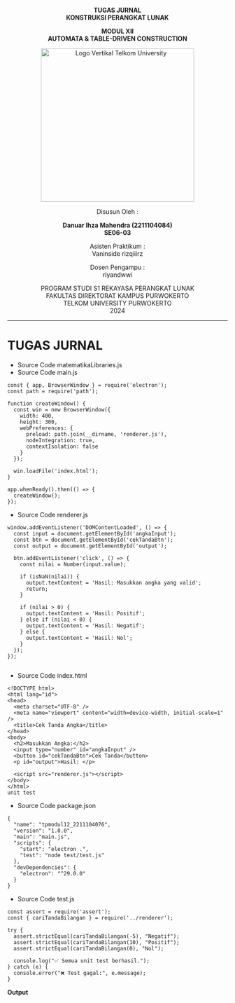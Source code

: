 <div align="center">

**TUGAS JURNAL**  
**KONSTRUKSI PERANGKAT LUNAK**

**MODUL XII**  
**AUTOMATA & TABLE-DRIVEN CONSTRUCTION**

<img src="https://github.com/user-attachments/assets/637271ab-0240-4561-a7a6-04cb1169f636" alt="Logo Vertikal Telkom University" width="350"/>

Disusun Oleh :

**Danuar Ihza Mahendra (2211104084)**  
**SE06-03**

Asisten Praktikum :  
Vaninside
rizqiiirz

Dosen Pengampu :  
riyandwwi

PROGRAM STUDI S1 REKAYASA PERANGKAT LUNAK  
FAKULTAS DIREKTORAT KAMPUS PURWOKERTO  
TELKOM UNIVERSITY PURWOKERTO  
2024

</div>

---

# TUGAS JURNAL

- Source Code matematikaLibraries.js
- Source Code main.js
```
const { app, BrowserWindow } = require('electron');
const path = require('path');

function createWindow() {
  const win = new BrowserWindow({
    width: 400,
    height: 300,
    webPreferences: {
      preload: path.join(__dirname, 'renderer.js'),
      nodeIntegration: true,
      contextIsolation: false
    }
  });

  win.loadFile('index.html');
}

app.whenReady().then(() => {
  createWindow();
});
```

- Source Code renderer.js
```
window.addEventListener('DOMContentLoaded', () => {
  const input = document.getElementById('angkaInput');
  const btn = document.getElementById('cekTandaBtn');
  const output = document.getElementById('output');

  btn.addEventListener('click', () => {
    const nilai = Number(input.value);

    if (isNaN(nilai)) {
      output.textContent = 'Hasil: Masukkan angka yang valid';
      return;
    }

    if (nilai > 0) {
      output.textContent = 'Hasil: Positif';
    } else if (nilai < 0) {
      output.textContent = 'Hasil: Negatif';
    } else {
      output.textContent = 'Hasil: Nol';
    }
  });
});
            
```
- Source Code index.html
```
<!DOCTYPE html>
<html lang="id">
<head>
  <meta charset="UTF-8" />
  <meta name="viewport" content="width=device-width, initial-scale=1" />
  <title>Cek Tanda Angka</title>
</head>
<body>
  <h2>Masukkan Angka:</h2>
  <input type="number" id="angkaInput" />
  <button id="cekTandaBtn">Cek Tanda</button>
  <p id="output">Hasil: </p>

  <script src="renderer.js"></script>
</body>
</html>
unit test             
```
- Source Code package.json
```
{
  "name": "tpmodul12_2211104076",
  "version": "1.0.0",
  "main": "main.js",
  "scripts": {
    "start": "electron .",
    "test": "node test/test.js"
  },
  "devDependencies": {
    "electron": "^29.0.0"
  }
}          
```
- Source Code test.js
```
const assert = require('assert');
const { cariTandaBilangan } = require('../renderer');

try {
  assert.strictEqual(cariTandaBilangan(-5), "Negatif");
  assert.strictEqual(cariTandaBilangan(10), "Positif");
  assert.strictEqual(cariTandaBilangan(0), "Nol");

  console.log("✅ Semua unit test berhasil.");
} catch (e) {
  console.error("❌ Test gagal:", e.message);
}         
```
**Output**